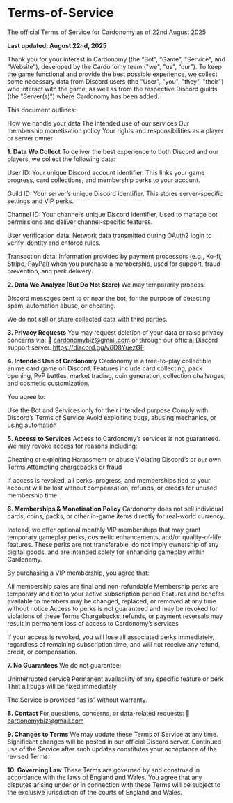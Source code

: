 # Terms-of-Service
The official Terms of Service for Cardonomy as of 22nd August 2025

**Last updated: August 22nd, 2025**

Thank you for your interest in Cardonomy (the “Bot”, “Game”, "Service", and “Website”), developed by the Cardonomy team ("we", "us", “our”). To keep the game functional and provide the best possible experience, we collect some necessary data from Discord users (the "User", "you", "they", "their") who interact with the game, as well as from the respective Discord guilds (the "Server(s)") where Cardonomy has been added.

This document outlines:

How we handle your data
The intended use of our services
Our membership monetisation policy
Your rights and responsibilities as a player or server owner

**1. Data We Collect**
To deliver the best experience to both Discord and our players, we collect the following data:

User ID: Your unique Discord account identifier. This links your game progress, card collections, and membership perks to your account.

Guild ID: Your server’s unique Discord identifier. This stores server-specific settings and VIP perks.

Channel ID: Your channel’s unique Discord identifier. Used to manage bot permissions and deliver channel-specific features.

User verification data: Network data transmitted during OAuth2 login to verify identity and enforce rules.

Transaction data: Information provided by payment processors (e.g., Ko-fi, Stripe, PayPal) when you purchase a membership, used for support, fraud prevention, and perk delivery.

**2. Data We Analyze (But Do Not Store)**
We may temporarily process:

Discord messages sent to or near the bot, for the purpose of detecting spam, automation abuse, or cheating.

We do not sell or share collected data with third parties.

**3. Privacy Requests**
You may request deletion of your data or raise privacy concerns via:
📧 cardonomybiz@gmail.com
or through our official Discord support server. https://discord.gg/v6D8YuezGF 

**4. Intended Use of Cardonomy**
Cardonomy is a free-to-play collectible anime card game on Discord. Features include card collecting, pack opening, PvP battles, market trading, coin generation, collection challenges, and cosmetic customization.

You agree to:

Use the Bot and Services only for their intended purpose
Comply with Discord’s Terms of Service
Avoid exploiting bugs, abusing mechanics, or using automation

**5. Access to Services**
Access to Cardonomy’s services is not guaranteed.
We may revoke access for reasons including:

Cheating or exploiting
Harassment or abuse
Violating Discord’s or our own Terms
Attempting chargebacks or fraud

If access is revoked, all perks, progress, and memberships tied to your account will be lost without compensation, refunds, or credits for unused membership time.

**6. Memberships & Monetisation Policy**
Cardonomy does not sell individual cards, coins, packs, or other in-game items directly for real-world currency.

Instead, we offer optional monthly VIP memberships that may grant temporary gameplay perks, cosmetic enhancements, and/or quality-of-life features. These perks are not transferable, do not imply ownership of any digital goods, and are intended solely for enhancing gameplay within Cardonomy.

By purchasing a VIP membership, you agree that:

All membership sales are final and non-refundable
Membership perks are temporary and tied to your active subscription period
Features and benefits available to members may be changed, replaced, or removed at any time without notice
Access to perks is not guaranteed and may be revoked for violations of these Terms
Chargebacks, refunds, or payment reversals may result in permanent loss of access to Cardonomy’s services

If your access is revoked, you will lose all associated perks immediately, regardless of remaining subscription time, and will not receive any refund, credit, or compensation.

**7. No Guarantees**
We do not guarantee:

Uninterrupted service
Permanent availability of any specific feature or perk
That all bugs will be fixed immediately

The Service is provided “as is” without warranty.

**8. Contact**
For questions, concerns, or data-related requests:
📧 cardonomybiz@gmail.com

**9. Changes to Terms**
We may update these Terms of Service at any time. Significant changes will be posted in our official Discord server. Continued use of the Service after such updates constitutes your acceptance of the revised Terms.

**10. Governing Law**
These Terms are governed by and construed in accordance with the laws of England and Wales. You agree that any disputes arising under or in connection with these Terms will be subject to the exclusive jurisdiction of the courts of England and Wales.
